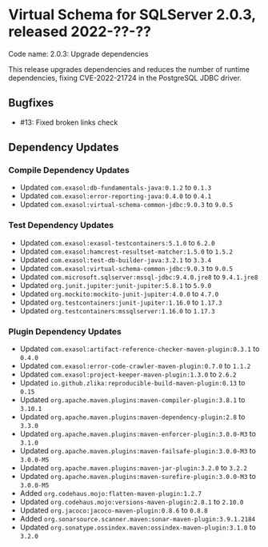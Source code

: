 # Virtual Schema for SQLServer 2.0.3, released 2022-??-??

Code name: 2.0.3: Upgrade dependencies

This release upgrades dependencies and reduces the number of runtime dependencies, fixing CVE-2022-21724 in the PostgreSQL JDBC driver.

## Bugfixes

* #13: Fixed broken links check

## Dependency Updates

### Compile Dependency Updates

* Updated `com.exasol:db-fundamentals-java:0.1.2` to `0.1.3`
* Updated `com.exasol:error-reporting-java:0.4.0` to `0.4.1`
* Updated `com.exasol:virtual-schema-common-jdbc:9.0.3` to `9.0.5`

### Test Dependency Updates

* Updated `com.exasol:exasol-testcontainers:5.1.0` to `6.2.0`
* Updated `com.exasol:hamcrest-resultset-matcher:1.5.0` to `1.5.2`
* Updated `com.exasol:test-db-builder-java:3.2.1` to `3.3.4`
* Updated `com.exasol:virtual-schema-common-jdbc:9.0.3` to `9.0.5`
* Updated `com.microsoft.sqlserver:mssql-jdbc:9.4.0.jre8` to `9.4.1.jre8`
* Updated `org.junit.jupiter:junit-jupiter:5.8.1` to `5.9.0`
* Updated `org.mockito:mockito-junit-jupiter:4.0.0` to `4.7.0`
* Updated `org.testcontainers:junit-jupiter:1.16.0` to `1.17.3`
* Updated `org.testcontainers:mssqlserver:1.16.0` to `1.17.3`

### Plugin Dependency Updates

* Updated `com.exasol:artifact-reference-checker-maven-plugin:0.3.1` to `0.4.0`
* Updated `com.exasol:error-code-crawler-maven-plugin:0.7.0` to `1.1.2`
* Updated `com.exasol:project-keeper-maven-plugin:1.3.0` to `2.6.2`
* Updated `io.github.zlika:reproducible-build-maven-plugin:0.13` to `0.15`
* Updated `org.apache.maven.plugins:maven-compiler-plugin:3.8.1` to `3.10.1`
* Updated `org.apache.maven.plugins:maven-dependency-plugin:2.8` to `3.3.0`
* Updated `org.apache.maven.plugins:maven-enforcer-plugin:3.0.0-M3` to `3.1.0`
* Updated `org.apache.maven.plugins:maven-failsafe-plugin:3.0.0-M3` to `3.0.0-M5`
* Updated `org.apache.maven.plugins:maven-jar-plugin:3.2.0` to `3.2.2`
* Updated `org.apache.maven.plugins:maven-surefire-plugin:3.0.0-M3` to `3.0.0-M5`
* Added `org.codehaus.mojo:flatten-maven-plugin:1.2.7`
* Updated `org.codehaus.mojo:versions-maven-plugin:2.8.1` to `2.10.0`
* Updated `org.jacoco:jacoco-maven-plugin:0.8.6` to `0.8.8`
* Added `org.sonarsource.scanner.maven:sonar-maven-plugin:3.9.1.2184`
* Updated `org.sonatype.ossindex.maven:ossindex-maven-plugin:3.1.0` to `3.2.0`
